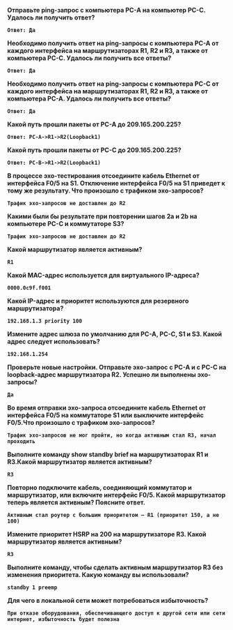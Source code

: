 
**Отправьте ping-запрос с компьютера PC-A на компьютер PC-C. Удалось ли получить ответ?**

**`Ответ: Да`**

**Необходимо получить ответ на ping-запросы с компьютера PC-A от каждого интерфейса на маршрутизаторах R1, R2 и R3, а также от компьютера PC-C. Удалось ли получить все ответы?**

**`Ответ: Да`**

**Необходимо получить ответ на ping-запросы с компьютера PC-C от каждого интерфейса на маршрутизаторах R1, R2 и R3, а также от компьютера PC-A. Удалось ли получить все ответы?**

**`Ответ: Да`**

**Какой путь прошли пакеты от PC-A до 209.165.200.225?**

**`Ответ: PC-A->R1->R2(Loopback1)`**

**Какой путь прошли пакеты от PC-C до 209.165.200.225?**

**`Ответ: PC-B->R1->R2(Loopback1)`**

**В процессе эхо-тестирования отсоедините кабель Ethernet от интерфейса F0/5 на S1. Отключение интерфейса F0/5 на S1 приведет к тому же результату. Что произошло с трафиком эхо-запросов?**

**`Tрафик эхо-запросов не доставлен до R2 `**

**Какими были бы результате при повторении шагов 2a и 2b на компьютере PC-C и коммутаторе S3?**

**`Tрафик эхо-запросов не доставлен до R2 `**

**Какой маршрутизатор является активным?** 

**`R1 `**

**Какой MAC-адрес используется для виртуального IP-адреса?**

**`0000.0c9f.f001`**

**Какой IP-адрес и приоритет используются для резервного маршрутизатора?**

**`192.168.1.3 priority 100`**

**Измените адрес шлюза по умолчанию для PC-A, PC-C, S1 и S3. Какой адрес следует использовать?**

**`192.168.1.254`**

**Проверьте новые настройки. Отправьте эхо-запрос с PC-A и с PC-C на loopback-адрес маршрутизатора R2. Успешно ли выполнены эхо-запросы?**

**`Да`**

**Во время отправки эхо-запроса отсоедините кабель Ethernet от интерфейса F0/5 на коммутаторе S1 или выключите интерфейс F0/5.Что произошло с трафиком эхо-запросов?**

**`Трафик эхо-запросов не мог пройти, но когда активным стал R3, начал проходить`**  

**Выполните команду show standby brief на маршрутизаторах R1 и R3.Какой маршрутизатор является активным?** 

**`R3`**  

**Повторно подключите кабель, соединяющий коммутатор и маршрутизатор, или включите интерфейс F0/5. Какой маршрутизатор теперь является активным? Поясните ответ.**

**`Активным стал роутер с большим приоритетом — R1 (приоритет 150, а не 100)`**

**Измените приоритет HSRP на 200 на маршрутизаторе R3. Какой маршрутизатор является активным?**

**`R3`**

**Выполните команду, чтобы сделать активным маршрутизатор R3 без изменения приоритета. Какую команду вы использовали?**

**`standby 1 preemp`**

**Для чего в локальной сети может потребоваться избыточность?**

**`При отказе оборудования, обеспечивающего доступ к другой сети или сети интернет, избыточность будет полезна`**



